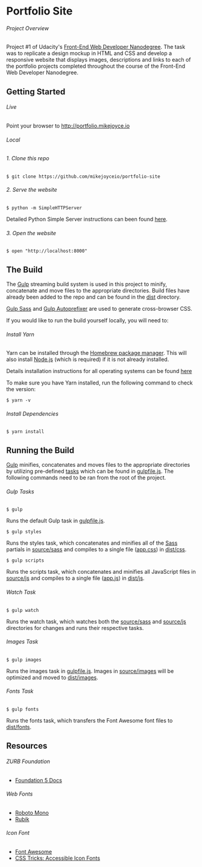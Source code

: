 # Portfolio Site

###### Project Overview

Project #1 of Udacity's [Front-End Web Developer Nanodegree](https://www.udacity.com/course/front-end-web-developer-nanodegree--nd001). The task was to replicate a design mockup in HTML and CSS and develop a responsive website that displays images, descriptions and links to each of the portfolio projects completed throughout the course of the Front-End Web Developer Nanodegree.

## Getting Started

###### Live

Point your browser to http://portfolio.mikejoyce.io

###### Local

###### 1. Clone this repo

```
$ git clone https://github.com/mikejoyceio/portfolio-site
````

###### 2. Serve the website

```
$ python -m SimpleHTTPServer
```

Detailed Python Simple Server instructions can been found [here](https://docs.python.org/2/library/basehttpserver.html).

###### 3. Open the website

```
$ open "http://localhost:8000"
```

## The Build

The [Gulp](http://gulpjs.com/) streaming build system is used in this project to minify, concatenate and move files to the appropriate directories. Build files have already been added to the repo and can be found in the [dist](dist) directory.

[Gulp Sass](https://www.npmjs.com/package/gulp-sass) and [Gulp Autoprefixer](https://www.npmjs.com/package/gulp-autoprefixer) are used to generate cross-browser CSS.

If you would like to run the build yourself locally, you will need to:

###### Install Yarn

Yarn can be installed through the [Homebrew package manager](https://brew.sh/). This will also install [Node.js](https://nodejs.org/) (which is required) if it is not already installed.

Details installation instructions for all operating systems can be found [here](https://yarnpkg.com/en/docs/install)

To make sure you have Yarn installed, run the following command to check the version:

```
$ yarn -v
```

###### Install Dependencies

```
$ yarn install 
```

## Running the Build

[Gulp](http://gulpjs.com/) minifies, concatenates and moves files to the appropriate directories by utilizing pre-defined [tasks](https://github.com/gulpjs/gulp/blob/master/docs/CLI.md#tasks) which can be found in [gulpfile.js](gulpfile.js). The following commands need to be ran from the root of the project.

###### Gulp Tasks

```
$ gulp
```

Runs the default Gulp task in [gulpfile.js](gulpfile.js). 

```
$ gulp styles
```

Runs the styles task, which concatenates and minifies all of the [Sass](http://sass-lang.com/) partials in [source/sass](source/sass) and compiles to a single file ([app.css](dist/css/app.css)) in [dist/css](dist/css).

```
$ gulp scripts
```

Runs the scripts task, which concatenates and minifies all JavaScript files in [source/js](source/js) and compiles to a single file ([app.js](dist/js/app.js)) in [dist/js](dist/js).

###### Watch Task

```
$ gulp watch
```

Runs the watch task, which watches both the [source/sass](source/sass) and [source/js](source/js) directories for changes and runs their respective tasks.

###### Images Task

```
$ gulp images
```

Runs the images task in [gulpfile.js](gulpfile.js). Images in [source/images](source/images) will be optimized and moved to [dist/images](dist/images).

###### Fonts Task

```
$ gulp fonts
```

Runs the fonts task, which transfers the Font Awesome font files to [dist/fonts](dist/fonts).

## Resources

###### ZURB Foundation 

- [Foundation 5 Docs](https://foundation.zurb.com/sites/docs/v/5.5.3/)

###### Web Fonts

- [Roboto Mono](https://fonts.google.com/specimen/Roboto+Mono)
- [Rubik](https://fonts.google.com/specimen/Rubik)

###### Icon Font

- [Font Awesome](https://fontawesome.com/v4.7.0/icons/)
- [CSS Tricks: Accessible Icon Fonts](http://css-tricks.com/html-for-icon-font-usage/)
